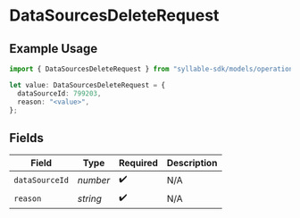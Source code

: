 # DataSourcesDeleteRequest

## Example Usage

```typescript
import { DataSourcesDeleteRequest } from "syllable-sdk/models/operations";

let value: DataSourcesDeleteRequest = {
  dataSourceId: 799203,
  reason: "<value>",
};
```

## Fields

| Field              | Type               | Required           | Description        |
| ------------------ | ------------------ | ------------------ | ------------------ |
| `dataSourceId`     | *number*           | :heavy_check_mark: | N/A                |
| `reason`           | *string*           | :heavy_check_mark: | N/A                |